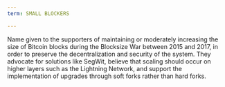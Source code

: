 ```yaml
---
term: SMALL BLOCKERS

---
```

Name given to the supporters of maintaining or moderately increasing the size of Bitcoin blocks during the Blocksize War between 2015 and 2017, in order to preserve the decentralization and security of the system. They advocate for solutions like SegWit, believe that scaling should occur on higher layers such as the Lightning Network, and support the implementation of upgrades through soft forks rather than hard forks.